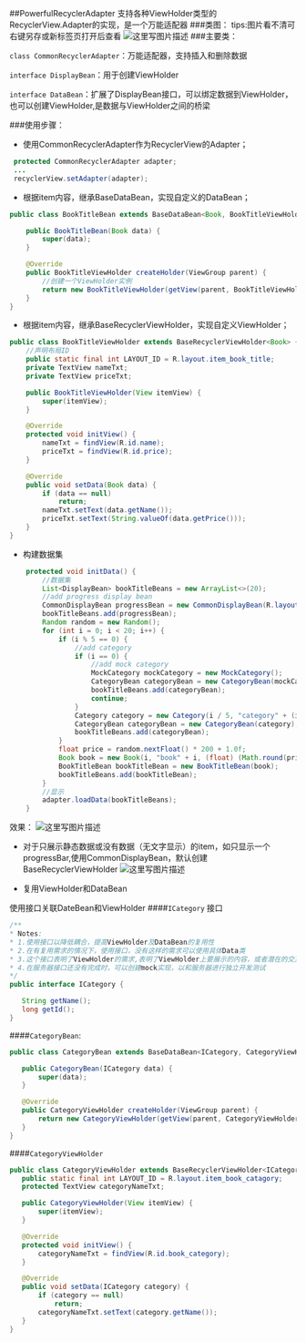 ##PowerfulRecyclerAdapter
支持各种ViewHolder类型的RecyclerView.Adapter的实现，是一个万能适配器
###类图：
	tips:图片看不清可右键另存或新标签页打开后查看
![这里写图片描述](http://img.blog.csdn.net/20160330181333561)
###主要类：

`class CommonRecyclerAdapter`：万能适配器，支持插入和删除数据

`interface DisplayBean`：用于创建ViewHolder

`interface DataBean`：扩展了DisplayBean接口，可以绑定数据到ViewHolder，也可以创建ViewHolder,是数据与ViewHolder之间的桥梁

###使用步骤：

- 使用CommonRecyclerAdapter作为RecyclerView的Adapter；
```java
 protected CommonRecyclerAdapter adapter;
 ...
 recyclerView.setAdapter(adapter);
```
- 根据item内容，继承BaseDataBean，实现自定义的DataBean；
```java
public class BookTitleBean extends BaseDataBean<Book, BookTitleViewHolder> {

    public BookTitleBean(Book data) {
        super(data);
    }

    @Override
    public BookTitleViewHolder createHolder(ViewGroup parent) {
	    //创建一个ViewHolder实例
        return new BookTitleViewHolder(getView(parent, BookTitleViewHolder.LAYOUT_ID));
    }
}
```
- 根据item内容，继承BaseRecyclerViewHolder，实现自定义ViewHolder；
```java
public class BookTitleViewHolder extends BaseRecyclerViewHolder<Book> {
	//声明布局ID
    public static final int LAYOUT_ID = R.layout.item_book_title;
    private TextView nameTxt;
    private TextView priceTxt;

    public BookTitleViewHolder(View itemView) {
        super(itemView);
    }

    @Override
    protected void initView() {
        nameTxt = findView(R.id.name);
        priceTxt = findView(R.id.price);
    }

    @Override
    public void setData(Book data) {
        if (data == null)
            return;
        nameTxt.setText(data.getName());
        priceTxt.setText(String.valueOf(data.getPrice()));
    }
}
```
- 构建数据集
```java
    protected void initData() {
	    //数据集
        List<DisplayBean> bookTitleBeans = new ArrayList<>(20);
        //add progress display bean
        CommonDisplayBean progressBean = new CommonDisplayBean(R.layout.item_progress);
        bookTitleBeans.add(progressBean);
        Random random = new Random();
        for (int i = 0; i < 20; i++) {
            if (i % 5 == 0) {
                //add category
                if (i == 0) {
                    //add mock category
                    MockCategory mockCategory = new MockCategory();
                    CategoryBean categoryBean = new CategoryBean(mockCategory);
                    bookTitleBeans.add(categoryBean);
                    continue;
                }
                Category category = new Category(i / 5, "category" + (i / 5 + 1));
                CategoryBean categoryBean = new CategoryBean(category);
                bookTitleBeans.add(categoryBean);
            }
            float price = random.nextFloat() * 200 + 1.0f;
            Book book = new Book(i, "book" + i, (float) (Math.round(price * 100) / 100.0), (i + 50));
            BookTitleBean bookTitleBean = new BookTitleBean(book);
            bookTitleBeans.add(bookTitleBean);
        }
        //显示
        adapter.loadData(bookTitleBeans);
    }
```
效果：
![这里写图片描述](http://img.blog.csdn.net/20160330174123392)

- 对于只展示静态数据或没有数据（无文字显示）的item，如只显示一个progressBar,使用CommonDisplayBean，默认创建BaseRecyclerViewHolder
![这里写图片描述](http://img.blog.csdn.net/20160330174155924)

- 复用ViewHolder和DataBean

 使用接口关联DateBean和ViewHolder
 ####`ICategory` 接口
 ```java
 /**
 * Notes:
 * 1.使用接口以降低耦合，提高ViewHolder及DataBean的复用性
 * 2.在有复用需求的情况下，使用接口，没有这样的需求可以使用具体Data类
 * 3.这个接口表明了ViewHolder的需求,表明了ViewHolder上要展示的内容，或者潜在的交互
 * 4.在服务器接口还没有完成时，可以创建mock实现，以和服务器进行独立开发测试
 */
public interface ICategory {

    String getName();
    long getId();
}

 ```
 ####`CategoryBean`:
 ```java
 public class CategoryBean extends BaseDataBean<ICategory, CategoryViewHolder> {

    public CategoryBean(ICategory data) {
        super(data);
    }

    @Override
    public CategoryViewHolder createHolder(ViewGroup parent) {
        return new CategoryViewHolder(getView(parent, CategoryViewHolder.LAYOUT_ID));
    }
}
 ```
 ####`CategoryViewHolder`
 ```java
 public class CategoryViewHolder extends BaseRecyclerViewHolder<ICategory> {
    public static final int LAYOUT_ID = R.layout.item_book_catagory;
    protected TextView categoryNameTxt;

    public CategoryViewHolder(View itemView) {
        super(itemView);
    }

    @Override
    protected void initView() {
        categoryNameTxt = findView(R.id.book_category);
    }

    @Override
    public void setData(ICategory category) {
        if (category == null)
            return;
        categoryNameTxt.setText(category.getName());
    }
}
 ```
